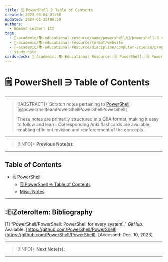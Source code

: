```yaml
---
title: 🗒️ PowerShell ∋ Table of Contents
created: 2023-08-04 01:58
updated: 2024-01-25T00:50
authors:
  - Edmund Leibert III
tags:
  - 🔴-academic/📚-educational-resource/name/powershell/🔖/powershell-∋-table-of-contents
  - 🔴-academic/📚-educational-resource/format/website
  - 🔴-academic/📚-educational-resource/discipline/computer-science/programming-language/powershell
  - study-note
cards-deck: 🔴 Academic::📚 Educational Resource::🗒️ PowerShell::🗒️ PowerShell ∋ Table of Contents
---
```


# 🗒️ PowerShell ∋ Table of Contents

---

> [!ABSTRACT]+ 
> Scratch notes pertaining to [PowerShell](https://github.com/PowerShell/PowerShell). [@powershellteamPowerShellPowerShellPowerShell]
> 
> These notes are primarily structured in a Q&A format, making it easy to follow and learn. Corresponding Anki flashcards are available, enabling efficient revision and reinforcement of the concepts.

---

> [!INFO]+ 
> **Previous Note(s):**
> 

---

## Table of Contents

- 🗒️ PowerShell
	- [🗒️ PowerShell ∋ Table of Contents](the-vault/src/🔴%20Academic/📚%20Educational%20Resources/🗒️%20PowerShell/🗒️%20PowerShell%20∋%20Table%20of%20Contents.md)
	- [Misc. Notes](the-vault/src/🔴%20Academic/📚%20Educational%20Resources/🗒️%20PowerShell/Misc.%20Notes.md)

---

## :EiZoteroItem: Bibliography

\[1\]
“PowerShell/PowerShell: PowerShell for every system!,” _GitHub_. Available: [https://github.com/PowerShell/PowerShell](https://github.com/PowerShell/PowerShell). [Accessed: Dec. 10, 2023]

---

> [!INFO]+
> **Next Note(s):**

---
